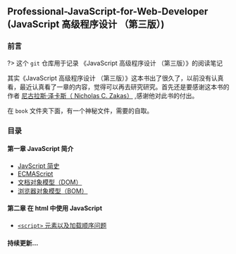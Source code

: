 ## Professional-JavaScript-for-Web-Developer (JavaScript 高级程序设计 （第三版）)
### 前言

?> 这个 `git` 仓库用于记录 《JavaScript 高级程序设计 （第三版）》的阅读笔记

其实《JavaScript 高级程序设计 （第三版）》这本书出了很久了，以前没有认真看，最近认真看了一章的内容，觉得可以再去研究研究。首先还是要感谢这本书的作者 [尼古拉斯·泽卡斯（ Nicholas C. Zakas）](https://github.com/nzakas) ,感谢他对此书的付出。

在 `book` 文件夹下面，有一个神秘文件，需要的自取。

### 目录

#### 第一章  JavaScript 简介

* [JavScript 简史](chapter01-javascript-brief-history)
* [ECMAScript](chapter01-ecmascript.md)
* [文档对象模型（DOM）](chapter01-dom.md)
* [浏览器对象模型（BOM）](chapter01-bom.md)

#### 第二章 在 html 中使用 JavaScript
* [`<script>` 元素以及加载顺序问题](chapter02-script.md)

#### 持续更新...